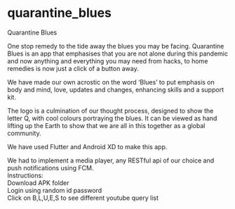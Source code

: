 # quarantine_blues
Quarantine Blues

One stop remedy to the tide away the blues you may be facing. Quarantine Blues is an app that emphasises that you are not alone during this pandemic and now anything and everything you may need from hacks, to home remedies is now just a click of a button away.

We have made our own acrostic on the word ‘Blues’ to put emphasis on body and mind, love, updates and changes, enhancing skills and a support kit.

The logo is a culmination of our thought process, designed to show the letter Q, with cool colours portraying the blues. It can be viewed as hand lifting up the Earth to show that we are all in this together as a global community.

We have used Flutter and Android XD to make this app. 
 
We had to implement a media player, any RESTful api of our choice and push notifications using FCM.<br>
Instructions:<br>
Download APK folder<br>
Login using random id password<br>
Click on B,L,U,E,S to see different youtube query list<br>

